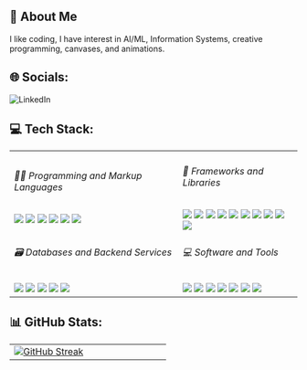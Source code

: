 ## 👋 About Me<br>

I like coding, I have interest in AI/ML, Information Systems, creative programming, canvases, and animations.

## 🌐 Socials:

<img src="https://img.shields.io/badge/LinkedIn-%230077B5.svg?logo=linkedin&logoColor=white" alt="LinkedIn" />

## 💻 Tech Stack:

<table>
  <tr>
    <td>
      <h6>👨‍💻 Programming and Markup Languages</h6>
      <img src="https://img.shields.io/badge/HTML5-E34F26?style=plastic&logo=html5&logoColor=white" />
      <img src="https://img.shields.io/badge/CSS3-1572B6?style=plastic&logo=css3&logoColor=white" />
      <img src="https://img.shields.io/badge/JavaScript-323330?style=plastic&logo=javascript&logoColor=F7DF1E" />
      <img src="https://img.shields.io/badge/Python-3776AB?style=plastic&logo=python&logoColor=white" />
      <img src="https://img.shields.io/badge/TypeScript-3178C6?style=plastic&logo=typescript&logoColor=white" />
      <img src="https://img.shields.io/badge/Node.js-339933?style=plastic&logo=node.js&logoColor=white" />
    </td>
    <td>
      <h6>🧰 Frameworks and Libraries</h6>
      <img src="https://img.shields.io/badge/FastAPI-009688?style=flat&logo=FastAPI&logoColor=green" />
      <img src="https://img.shields.io/badge/React-20232A?style=plastic&logo=react&logoColor=61DAFB" />
      <img src="https://img.shields.io/badge/Next.js-000?style=plastic&logo=nextdotjs&logoColor=fff" />
      <img src="https://img.shields.io/badge/NestJS-E0234E?style=plastic&logo=nestjs&logoColor=white" />
      <img src="https://img.shields.io/badge/Express.js-000000?style=plastic&logo=express&logoColor=white" />
      <img src="https://img.shields.io/badge/Vue.js-4FC08D?style=plastic&logo=vuedotjs&logoColor=white" />
      <img src="https://img.shields.io/badge/Nuxt.js-00DC82?style=plastic&logo=nuxtdotjs&logoColor=white" />
      <img src="https://img.shields.io/badge/Bootstrap-%238511FA?style=plastic&logo=bootstrap&logoColor=white" />
      <img src="https://img.shields.io/badge/Tailwind_CSS-06B6D4?style=plastic&logo=tailwindcss&logoColor=white" />
      <img src="https://img.shields.io/badge/Astro-BC52EE?style=plastic&logo=astro&logoColor=white" />
    </td>
  </tr>
  <tr>
    <td>
      <h6>🗃️ Databases and Backend Services</h6>
      <img src="https://img.shields.io/badge/MySQL-005C84?style=plastic&logo=mysql&logoColor=white" />
      <img src="https://img.shields.io/badge/PostgreSQL-316192?style=plastic&logo=postgresql&logoColor=white" />
      <img src="https://img.shields.io/badge/Supabase-181818?style=plastic&logo=supabase&logoColor=white" />
      <img src="https://img.shields.io/badge/SQLite-07405E?style=plastic&logo=sqlite&logoColor=white" />
      <img src="https://img.shields.io/badge/Firebase-039BE5?style=plastic&logo=firebase&logoColor=white" />
    </td>
    <td>
      <h6>💻 Software and Tools</h6>
      <img src="https://img.shields.io/badge/VSCode-0078D4?style=plastic&logo=vscode%20studio%20code&logoColor=white" />
      <img src="https://img.shields.io/badge/Git-E44C30?style=plastic&logo=git&logoColor=white" />
      <img src="https://img.shields.io/badge/GitHub-100000?style=plastic&logo=github&logoColor=white" />
      <img src="https://img.shields.io/badge/Postman-FF6C37?style=plastic&logo=postman&logoColor=white" />
      <img src="https://img.shields.io/badge/Linux-FCC624?style=plastic&logo=linux&logoColor=black" />
      <img src="https://img.shields.io/badge/macOS-000000?style=plastic&logo=macos&logoColor=white" />
      <img src="https://img.shields.io/badge/Windows-0078D6?style=plastic&logo=windows&logoColor=white" />
    </td>
  </tr>
</table>

## 📊 GitHub Stats:

<table>
  <tr>
    <td valign="center" valign="top" width="50%">
      <a href="https://git.io/streak-stats"><img src="https://git-hub-streak-stats.vercel.app?user=j-casimiro&theme=transparent&hide_border=true&border_radius=" alt="GitHub Streak" /></a>
    </td>
  </tr>
</table>
